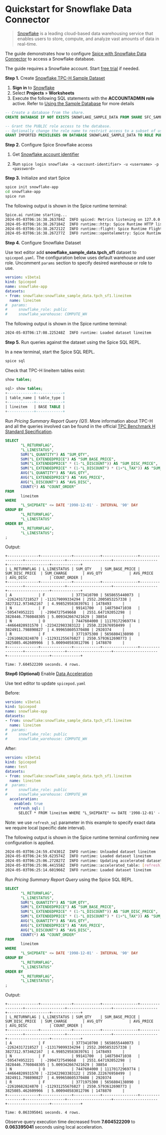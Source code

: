 # Quickstart for Snowflake Data Connector

>[Snowflake](https://www.snowflake.com/) is a leading cloud-based data warehousing service that enables users to store, compute, and analyze vast amounts of data in real-time.

The guide demonstrates how to configure [Spice with Snowflake Data Connector](https://docs.spiceai.org/data-connectors/snowflake) to access a Snowflake database.

The guide requires a Snowflake account. Start [free trial](https://signup.snowflake.com/) if needed.

**Step 1.** Create [Snowflake TPC-H Sample Dataset](https://docs.snowflake.com/en/user-guide/sample-data-tpch)

1. **Sign in** to [Snowflake](https://app.snowflake.com/)
1. Select **Projects** » **Worksheets** 
1. Execute the following SQL statements with the **ACCOUNTADMIN role** active. Refer to [Using the Sample Database](https://docs.snowflake.com/en/user-guide/sample-data-using) for more details

```sql
-- Create a database from the share.
CREATE DATABASE IF NOT EXISTS SNOWFLAKE_SAMPLE_DATA FROM SHARE SFC_SAMPLES.SAMPLE_DATA;

-- Grant the PUBLIC role access to the database.
-- Optionally change the role name to restrict access to a subset of users.
GRANT IMPORTED PRIVILEGES ON DATABASE SNOWFLAKE_SAMPLE_DATA TO ROLE PUBLIC;
```

**Step 2.** Configure Spice Snowflake access

1. Get [Snowflake account identifier](https://docs.snowflake.com/en/user-guide/admin-account-identifier#finding-the-organization-and-account-name-for-an-account)

1. Run `spice login snowflake -a <account-identifier> -u <username> -p <password>`

**Step 3.** Initialize and start Spice 

```bash
spice init snowflake-app
cd snowflake-app
spice run
```

The following output is shown in the Spice runtime terminal:

```bash
Spice.ai runtime starting...
2024-05-03T06:16:38.263784Z  INFO spiced: Metrics listening on 127.0.0.1:9000
2024-05-03T06:16:38.267184Z  INFO runtime::http: Spice Runtime HTTP listening on 127.0.0.1:3000
2024-05-03T06:16:38.267212Z  INFO runtime::flight: Spice Runtime Flight listening on 127.0.0.1:50051
2024-05-03T06:16:38.267277Z  INFO runtime::opentelemetry: Spice Runtime OpenTelemetry listening on 127.0.0.1:50052
```

**Step 4.** Configure Snowflake Dataset

Use text editor add **snowflake_sample_data.tpch_sf1** dataset to `spicepod.yaml`. The configuration below uses default warehouse and user role. Uncomment `params` section to specify desired warehouse or role to use.

```yaml
version: v1beta1
kind: Spicepod
name: snowflake-app
datasets:
- from: snowflake:snowflake_sample_data.tpch_sf1.lineitem
  name: lineitem
#  params: 
#     snowflake_role: public
#     snowflake_warehouse: COMPUTE_WH
```

The following output is shown in the Spice runtime terminal:

```bash
2024-05-03T06:17:08.225248Z  INFO runtime: Loaded dataset lineitem
```

**Step 5.** Run queries against the dataset using the Spice SQL REPL.

In a new terminal, start the Spice SQL REPL.

```bash
spice sql
```

Check that TPC-H lineitem tables exist:

```sql
show tables;

sql> show tables;
+------------+------------+
| table_name | table_type |
+------------+------------+
| lineitem   | BASE TABLE |
+------------+------------+
```

Run *Pricing Summary Report Query (Q1)*. More information about TPC-H and all the queries involved can be found in the official [TPC Benchmark H Standard Specification](https://www.tpc.org/tpc_documents_current_versions/pdf/tpc-h_v2.17.1.pdf).

```sql
SELECT
       "L_RETURNFLAG",
       "L_LINESTATUS",
       SUM("L_QUANTITY") AS "SUM_QTY",
       SUM("L_EXTENDEDPRICE") AS "SUM_BASE_PRICE",
       SUM("L_EXTENDEDPRICE" * (1-"L_DISCOUNT")) AS "SUM_DISC_PRICE",
       SUM("L_EXTENDEDPRICE" * (1-"L_DISCOUNT") * (1+"L_TAX")) AS "SUM_CHARGE",
       AVG("L_QUANTITY") AS "AVG_QTY",
       AVG("L_EXTENDEDPRICE") AS "AVG_PRICE",
       AVG("L_DISCOUNT") AS "AVG_DISC",
       COUNT(*) AS "COUNT_ORDER"
FROM
       lineitem
WHERE
       "L_SHIPDATE" <= DATE '1998-12-01' - INTERVAL '90' DAY
GROUP BY
       "L_RETURNFLAG",
       "L_LINESTATUS"
ORDER BY
       "L_RETURNFLAG",
       "L_LINESTATUS";
;
```
Output:
```
+--------------+--------------+------------+----------------+-----------------+------------------+--------------------+--------------------+-------------------+-------------+
| L_RETURNFLAG | L_LINESTATUS | SUM_QTY    | SUM_BASE_PRICE | SUM_DISC_PRICE  | SUM_CHARGE       | AVG_QTY            | AVG_PRICE          | AVG_DISC          | COUNT_ORDER |
+--------------+--------------+------------+----------------+-----------------+------------------+--------------------+--------------------+-------------------+-------------+
| A            | F            | 3773410700 | 5658655440073  | -22624317218527 | -113179099334294 | 2552.2005853257338 | 3827312.973462167  | 4.998529583839761 | 1478493     |
| N            | F            | 99141700   | 148750471038   | -595474952221   | -2994727549668   | 2551.647192052298  | 3828446.7760848305 | 5.009342667421629 | 38854       |
| N            | O            | 7447604000 | 11170172969774 | -44664820931570 | -223422983383122 | 2550.222676958499  | 3824911.798890827  | 4.999658605370408 | 2920374     |
| R            | F            | 3771975300 | 5656804138090  | -22610682824870 | -112931255676827 | 2550.5793612690773 | 3825085.462609966  | 5.000940583012706 | 1478870     |
+--------------+--------------+------------+----------------+-----------------+------------------+--------------------+--------------------+-------------------+-------------+

Time: 7.604522209 seconds. 4 rows.
```

**Step6 (Optional)** Enable [Data Acceleration](https://docs.spiceai.org/data-accelerators)

Use text editor to update `spicepod.yaml`

Before:

```yaml
version: v1beta1
kind: Spicepod
name: snowflake-app
datasets:
- from: snowflake:snowflake_sample_data.tpch_sf1.lineitem
  name: lineitem
#  params: 
#     snowflake_role: public
#     snowflake_warehouse: COMPUTE_WH
```
After:
```yaml
version: v1beta1
kind: Spicepod
name: test
datasets:
- from: snowflake:snowflake_sample_data.tpch_sf1.lineitem
  name: lineitem
#  params: 
#     snowflake_role: public
#     snowflake_warehouse: COMPUTE_WH
  acceleration:
    enabled: true
    refresh_sql: |
      SELECT * FROM lineitem WHERE "L_SHIPDATE" <= DATE '1998-12-01' - INTERVAL '90' DAY
```
Note: we use `refresh_sql` parameter in this example to specify exact data we require local (specific date interval).

The following output is shown in the Spice runtime terminal confirming new configuration is applied.
```bash
2024-05-03T06:24:59.474301Z  INFO runtime: Unloaded dataset lineitem
2024-05-03T06:24:59.623574Z  INFO runtime: Loaded dataset lineitem
2024-05-03T06:25:06.272827Z  INFO runtime: Updating accelerated dataset lineitem...
2024-05-03T06:25:06.441558Z  INFO runtime::accelerated_table: [refresh] Loading data for dataset lineitem
2024-05-03T06:25:14.601966Z  INFO runtime: Loaded dataset lineitem
```

Run *Pricing Summary Report Query* using the Spice SQL REPL. 

```sql
SELECT
       "L_RETURNFLAG",
       "L_LINESTATUS",
       SUM("L_QUANTITY") AS "SUM_QTY",
       SUM("L_EXTENDEDPRICE") AS "SUM_BASE_PRICE",
       SUM("L_EXTENDEDPRICE" * (1-"L_DISCOUNT")) AS "SUM_DISC_PRICE",
       SUM("L_EXTENDEDPRICE" * (1-"L_DISCOUNT") * (1+"L_TAX")) AS "SUM_CHARGE",
       AVG("L_QUANTITY") AS "AVG_QTY",
       AVG("L_EXTENDEDPRICE") AS "AVG_PRICE",
       AVG("L_DISCOUNT") AS "AVG_DISC",
       COUNT(*) AS "COUNT_ORDER"
FROM
       lineitem
WHERE
       "L_SHIPDATE" <= DATE '1998-12-01' - INTERVAL '90' DAY
GROUP BY
       "L_RETURNFLAG",
       "L_LINESTATUS"
ORDER BY
       "L_RETURNFLAG",
       "L_LINESTATUS";
;
```
Output:
```
+--------------+--------------+------------+----------------+-----------------+------------------+--------------------+--------------------+-------------------+-------------+
| L_RETURNFLAG | L_LINESTATUS | SUM_QTY    | SUM_BASE_PRICE | SUM_DISC_PRICE  | SUM_CHARGE       | AVG_QTY            | AVG_PRICE          | AVG_DISC          | COUNT_ORDER |
+--------------+--------------+------------+----------------+-----------------+------------------+--------------------+--------------------+-------------------+-------------+
| A            | F            | 3773410700 | 5658655440073  | -22624317218527 | -113179099334294 | 2552.2005853257338 | 3827312.973462167  | 4.998529583839761 | 1478493     |
| N            | F            | 99141700   | 148750471038   | -595474952221   | -2994727549668   | 2551.647192052298  | 3828446.7760848305 | 5.009342667421629 | 38854       |
| N            | O            | 7447604000 | 11170172969774 | -44664820931570 | -223422983383122 | 2550.222676958499  | 3824911.798890827  | 4.999658605370408 | 2920374     |
| R            | F            | 3771975300 | 5656804138090  | -22610682824870 | -112931255676827 | 2550.5793612690773 | 3825085.462609966  | 5.000940583012706 | 1478870     |
+--------------+--------------+------------+----------------+-----------------+------------------+--------------------+--------------------+-------------------+-------------+

Time: 0.063395041 seconds. 4 rows.
```
Observe query execution time decreased from **7.604522209** to **0.063395041** seconds using local acceleration.
